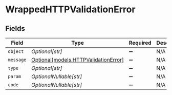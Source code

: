 # WrappedHTTPValidationError


## Fields

| Field                                                                    | Type                                                                     | Required                                                                 | Description                                                              |
| ------------------------------------------------------------------------ | ------------------------------------------------------------------------ | ------------------------------------------------------------------------ | ------------------------------------------------------------------------ |
| `object`                                                                 | *Optional[str]*                                                          | :heavy_minus_sign:                                                       | N/A                                                                      |
| `message`                                                                | [Optional[models.HTTPValidationError]](../models/httpvalidationerror.md) | :heavy_minus_sign:                                                       | N/A                                                                      |
| `type`                                                                   | *Optional[str]*                                                          | :heavy_minus_sign:                                                       | N/A                                                                      |
| `param`                                                                  | *OptionalNullable[str]*                                                  | :heavy_minus_sign:                                                       | N/A                                                                      |
| `code`                                                                   | *OptionalNullable[str]*                                                  | :heavy_minus_sign:                                                       | N/A                                                                      |